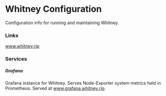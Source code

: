 # Whitney Configuration

Configuration info for running and maintaining Whitney.

### Links

www.whitney.rip

### Services

##### Grafana

Grafana instance for Whitney. Serves Node-Exporter system metrics held in Prometheus.
Served at www.grafana.whitney.rip.

